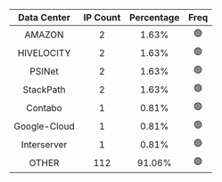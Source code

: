 | Data Center | IP Count | Percentage | Freq |
|:------------:|:--------:|:-----------:|:-----:|
| AMAZON | 2 | 1.63% | 🟢 |
| HIVELOCITY | 2 | 1.63% | 🟢 |
| PSINet | 2 | 1.63% | 🟢 |
| StackPath | 2 | 1.63% | 🟢 |
| Contabo | 1 | 0.81% | 🟢 |
| Google-Cloud | 1 | 0.81% | 🟢 |
| Interserver | 1 | 0.81% | 🟢 |
| OTHER | 112 | 91.06% | 🟢 |